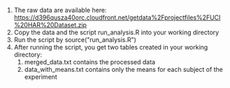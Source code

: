 1. The raw data are available here: https://d396qusza40orc.cloudfront.net/getdata%2Fprojectfiles%2FUCI%20HAR%20Dataset.zip
2. Copy the data and the script run_analysis.R into your working directory
3. Run the script by source("run_analysis.R")
4. After running the script, you get two tables created in your working directory:
	1) merged_data.txt contains the processed data
	2) data_with_means.txt contains only the means for each subject of the experiment
